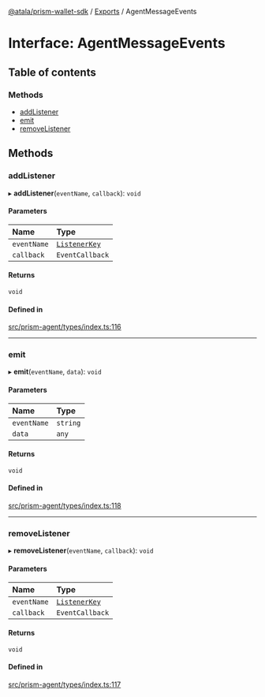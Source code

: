 [@atala/prism-wallet-sdk](../README.md) / [Exports](../modules.md) / AgentMessageEvents

# Interface: AgentMessageEvents

## Table of contents

### Methods

- [addListener](AgentMessageEvents.md#addlistener)
- [emit](AgentMessageEvents.md#emit)
- [removeListener](AgentMessageEvents.md#removelistener)

## Methods

### addListener

▸ **addListener**(`eventName`, `callback`): `void`

#### Parameters

| Name | Type |
| :------ | :------ |
| `eventName` | [`ListenerKey`](../enums/ListenerKey.md) |
| `callback` | `EventCallback` |

#### Returns

`void`

#### Defined in

[src/prism-agent/types/index.ts:116](https://github.com/input-output-hk/atala-prism-wallet-sdk-ts/blob/f8f2652/src/prism-agent/types/index.ts#L116)

___

### emit

▸ **emit**(`eventName`, `data`): `void`

#### Parameters

| Name | Type |
| :------ | :------ |
| `eventName` | `string` |
| `data` | `any` |

#### Returns

`void`

#### Defined in

[src/prism-agent/types/index.ts:118](https://github.com/input-output-hk/atala-prism-wallet-sdk-ts/blob/f8f2652/src/prism-agent/types/index.ts#L118)

___

### removeListener

▸ **removeListener**(`eventName`, `callback`): `void`

#### Parameters

| Name | Type |
| :------ | :------ |
| `eventName` | [`ListenerKey`](../enums/ListenerKey.md) |
| `callback` | `EventCallback` |

#### Returns

`void`

#### Defined in

[src/prism-agent/types/index.ts:117](https://github.com/input-output-hk/atala-prism-wallet-sdk-ts/blob/f8f2652/src/prism-agent/types/index.ts#L117)
